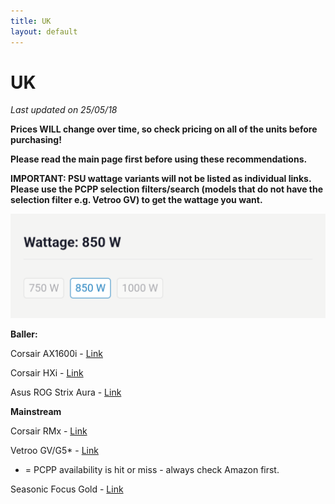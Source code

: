 ```yaml
---
title: UK
layout: default
---
```


# UK

*Last updated on 25/05/18*

**Prices WILL change over time, so check pricing on all of the units before purchasing!**

**Please read the main page first before using these recommendations.**

**IMPORTANT: PSU wattage variants will not be listed as individual links. Please use the PCPP selection filters/search (models that do not have the selection filter e.g. Vetroo GV) to get the wattage you want.**

![wattageselection](Screenshot_20250506-224510.png)

**Baller:**

Corsair AX1600i - [Link](https://uk.pcpartpicker.com/product/cJbwrH/corsair-ax1600i-1600-w-80-titanium-certified-fully-modular-atx-power-supply-cp-9020087-na)

Corsair HXi - [Link](https://uk.pcpartpicker.com/product/fGgrxr/corsair-hx1200i-1200-w-80-platinum-certified-fully-modular-atx-power-supply-cp-9020281-na)

Asus ROG Strix Aura - [Link](https://uk.pcpartpicker.com/product/Tv26Mp/asus-rog-strix-aura-edition-1200-w-80-gold-certified-fully-modular-atx-power-supply-90ye00p0-b0na00)

**Mainstream**

Corsair RMx - [Link](https://uk.pcpartpicker.com/product/vY4Zxr/corsair-rm850x-2024-850-w-fully-modular-atx-power-supply-cp-9020270-na)


Vetroo GV/G5* - [Link](https://uk.pcpartpicker.com/product/BZcBD3/vetroo-50315153277247-850-w-80-gold-certified-fully-modular-atx-power-supply-50315153277247)

 * = PCPP availability is hit or miss - always check Amazon first.

Seasonic Focus Gold - [Link](https://uk.pcpartpicker.com/product/gWbwrH/seasonic-focus-gold-750w-80-gold-certified-semi-modular-atx-power-supply-ssr-750fm)
